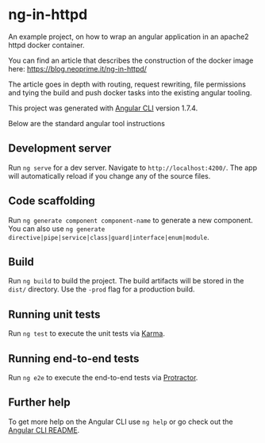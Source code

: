 # ng-in-httpd
An example project, on how to wrap an angular application in an apache2 httpd docker container.

You can find an article that describes the construction of the docker image here: https://blog.neoprime.it/ng-in-httpd/

The article goes in depth with routing, request rewriting, file permissions and tying the build and push docker tasks into the existing angular tooling.

This project was generated with [Angular CLI](https://github.com/angular/angular-cli) version 1.7.4.

Below are the standard angular tool instructions

## Development server

Run `ng serve` for a dev server. Navigate to `http://localhost:4200/`. The app will automatically reload if you change any of the source files.

## Code scaffolding

Run `ng generate component component-name` to generate a new component. You can also use `ng generate directive|pipe|service|class|guard|interface|enum|module`.

## Build

Run `ng build` to build the project. The build artifacts will be stored in the `dist/` directory. Use the `-prod` flag for a production build.

## Running unit tests

Run `ng test` to execute the unit tests via [Karma](https://karma-runner.github.io).

## Running end-to-end tests

Run `ng e2e` to execute the end-to-end tests via [Protractor](http://www.protractortest.org/).

## Further help

To get more help on the Angular CLI use `ng help` or go check out the [Angular CLI README](https://github.com/angular/angular-cli/blob/master/README.md).

